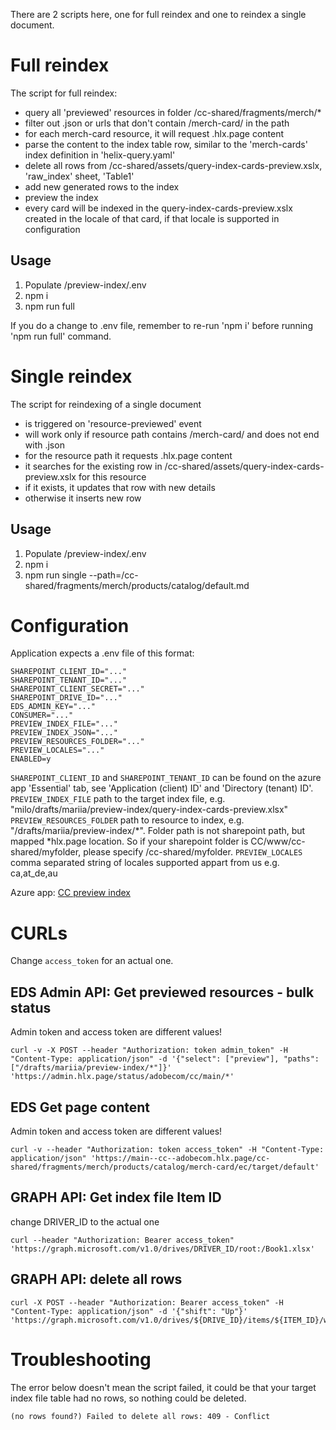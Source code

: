 There are 2 scripts here, one for full reindex and one to reindex a single document.

# Full reindex

The script for full reindex:
* query all 'previewed' resources in folder /cc-shared/fragments/merch/*
* filter out .json or urls that don't contain /merch-card/ in the path
* for each merch-card resource, it will request .hlx.page content 
* parse the content to the index table row, similar to the 'merch-cards' index definition in 'helix-query.yaml'
* delete all rows from /cc-shared/assets/query-index-cards-preview.xslx, 'raw_index' sheet, 'Table1'
* add new generated rows to the index
* preview the index
* every card will be indexed in the query-index-cards-preview.xslx created in the locale of that card, if that locale is supported in configuration


## Usage

1. Populate /preview-index/.env
2. npm i
3. npm run full

If you do a change to .env file, remember to re-run 'npm i' before running 'npm run full' command.

# Single reindex

The script for reindexing of a single document
* is triggered on 'resource-previewed' event
* will work only if resource path contains /merch-card/ and does not end with .json
* for the resource path it requests .hlx.page content
* it searches for the existing row in /cc-shared/assets/query-index-cards-preview.xslx for this resource 
* if it exists, it updates that row with new details
* otherwise it inserts new row

## Usage

1. Populate /preview-index/.env
2. npm i
3. npm run single --path=/cc-shared/fragments/merch/products/catalog/default.md

# Configuration
Application expects a .env file of this format:
```
SHAREPOINT_CLIENT_ID="..."
SHAREPOINT_TENANT_ID="..."
SHAREPOINT_CLIENT_SECRET="..."
SHAREPOINT_DRIVE_ID="..."
EDS_ADMIN_KEY="..."
CONSUMER="..."
PREVIEW_INDEX_FILE="..."
PREVIEW_INDEX_JSON="..."
PREVIEW_RESOURCES_FOLDER="..."
PREVIEW_LOCALES="..."
ENABLED=y
```

`SHAREPOINT_CLIENT_ID` and `SHAREPOINT_TENANT_ID` can be found on the azure app 'Essential' tab, see 'Application (client) ID' and 'Directory (tenant) ID'.
`PREVIEW_INDEX_FILE` path to the target index file, e.g. "milo/drafts/mariia/preview-index/query-index-cards-preview.xlsx"
`PREVIEW_RESOURCES_FOLDER` path to resource to index, e.g. "/drafts/mariia/preview-index/*". Folder path is not sharepoint path, but mapped *hlx.page location. So if your sharepoint folder is CC/www/cc-shared/myfolder, please specify /cc-shared/myfolder.
`PREVIEW_LOCALES` comma separated string of locales supported appart from us e.g. ca,at_de,au

Azure app: [CC preview index](https://portal.azure.com/#view/Microsoft_AAD_RegisteredApps/ApplicationMenuBlade/~/Overview/appId/94136756-61af-4f63-af05-6991a719b872/isMSAApp~/false)


# CURLs

Change `access_token` for an actual one.

## EDS Admin API: Get previewed resources - bulk status
Admin token and access token are different values!

```
curl -v -X POST --header "Authorization: token admin_token" -H "Content-Type: application/json" -d '{"select": ["preview"], "paths": ["/drafts/mariia/preview-index/*"]}' 'https://admin.hlx.page/status/adobecom/cc/main/*'
```

## EDS Get page content
Admin token and access token are different values!
```
curl -v --header "Authorization: token access_token" -H "Content-Type: application/json" 'https://main--cc--adobecom.hlx.page/cc-shared/fragments/merch/products/catalog/merch-card/ec/target/default'
```

## GRAPH API: Get index file Item ID
change DRIVER_ID to the actual one
```
curl --header "Authorization: Bearer access_token" 'https://graph.microsoft.com/v1.0/drives/DRIVER_ID/root:/Book1.xlsx'
```
## GRAPH API: delete all rows
```
curl -X POST --header "Authorization: Bearer access_token" -H "Content-Type: application/json" -d '{"shift": "Up"}' 'https://graph.microsoft.com/v1.0/drives/${DRIVE_ID}/items/${ITEM_ID}/workbook/worksheets/raw_index/tables/Table1/DataBodyRange/delete'
```


# Troubleshooting

The error below doesn't mean the script failed, it could be that your target index file table had no rows, so nothing could be deleted.

```
(no rows found?) Failed to delete all rows: 409 - Conflict
```
